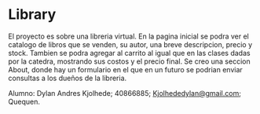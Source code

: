 # Library
El proyecto es sobre una libreria virtual.
En la pagina inicial se podra ver el catalogo de libros que se venden, su autor, una breve descripcion, precio y stock.
Tambien se podra agregar al carrito al igual que en las clases dadas por la catedra, mostrando sus costos y el precio final.
Se creo una seccion About, donde hay un formulario en el que en un futuro se podrian enviar consultas a los dueños de la libreria.

Alumno: Dylan Andres Kjolhede; 40866885; Kjolhededylan@gmail.com; Quequen.